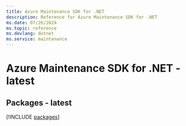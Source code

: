 ```yaml
---
title: Azure Maintenance SDK for .NET
description: Reference for Azure Maintenance SDK for .NET
ms.date: 07/26/2024
ms.topic: reference
ms.devlang: dotnet
ms.service: maintenance
---
```

# Azure Maintenance SDK for .NET - latest
## Packages - latest
[!INCLUDE [packages](maintenance-index.md)]